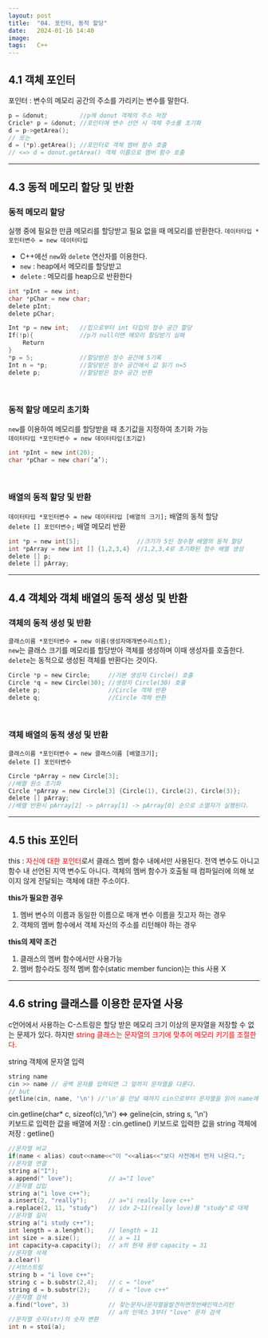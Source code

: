 ```yaml
---
layout: post
title:  "04. 포인터, 동적 할당"
date:   2024-01-16 14:40
image:  
tags:   C++
---
```


## 4.1 객체 포인터
포인터 : 변수의 메모리 공간의 주소를 가리키는 변수를 말한다.

```C
p = &donut;         //p에 donut 객체의 주소 저장
Cricle* p = &donut; //포인터에 변수 선언 시 객체 주소롤 초기화
d = p->getArea(); 
// 또는
d = (*p).getArea(); //포인터로 객체 멤버 함수 호출
// <=> d = donut.getArea() 객체 이름으로 멤버 함수 호출
```  
***  
## 4.3 동적 메모리 할당 및 반환 
### 동적 메모리 할당
실행 중에 필요한 만큼 메모리를 할당받고 필요 없을 때 메모리를 반환한다.
`데이터타입 *포인터변수 = new 데이터타입`

* C++에선 `new`와 `delete` 연산자를 이용한다.
* `new` : heap에서 메모리를 할당받고
* `delete` : 메모리를 heap으로 반환한다

```c
int *pInt = new int; 
char *pChar = new char;
delete pInt;	     
delete pChar;

Int *p = new int;   //힙으로부터 int 타입의 정수 공간 할당
If(!p){             //p가 null이면 메모리 할당받기 실패
    Return
}
*p = 5;		        //할당받은 정수 공간에 5기록
Int n = *p;	        //할당받은 정수 공간에서 값 읽기 n=5
delete p;	        //할당받은 정수 공간 반환
```
<br/>

### 동적 할당 메모리 초기화 
`new`를 이용하여 메모리를 할당받을 때 초기값을 지정하여 초기화 가능  
`데이터타입 *포인터변수 = new 데이터타입(초기값)`
```c
int *pInt = new int(20);
char *pChar = new char(‘a’);
```
<br/>

### 배열의 동적 할당 및 반환

`데이터타입 *포인터변수 = new 데이터타입 [배열의 크기];` 배열의 동적 할당  
`delete [] 포인터변수;` 배열 메모리 반환
```c
int *p = new int[5];                //크기가 5인 정수형 배열의 동적 할당
int *pArray = new int [] {1,2,3,4}  //1,2,3,4로 초기화된 정수 배열 생성
delete [] p;
delete [] pArray;
```
***  
## 4.4 객체와 객체 배열의 동적 생성 및 반환
### 객체의 동적 생성 및 반환

`클래스이름 *포인터변수 = new 이름(생성자매개변수리스트);`  
`new`는 클래스 크기를 메모리를 할당받아 객체를 생성하며 이때 생성자를 호출한다.
`delete`는 동적으로 생성된 객체를 반환다는 것이다.  

```c
Circle *p = new Circle;     //기본 생성자 Circle() 호출
Circle *q = new Circle(30); //생성자 Circle(30) 호출
delete p;                   //Circle 객체 반환
delete q;                   //Circle 객체 반환
```
<br/>

### 객체 배열의 동적 생성 및 반환
`클래스이름 *포인터변수 = new 클래스이름 [배열크기];`  
`delete [] 포인터변수`
```c
Circle *pArray = new Circle[3];
//배열 원소 초기화
Circle *pArray = new Circle[3] {Circle(1), Circle(2), Circle(3)};
delete [] pArray;
//배열 반환시 pArray[2] -> pArray[1] -> pArray[0] 순으로 소멸자가 실행된다.
```
***  
## 4.5 this 포인터
this : <font color='red'>자신에 대한 포인터</font>로서 클래스 멤버 함수 내에서만 사용된다. 전역 변수도 아니고 함수 내 선언된 지역 변수도 아니다. 객체의 멤버 함수가 호출될 때 컴파일러에 의해 보이지 않게 전달되는 객체에 대한 주소이다.  

**this가 필요한 경우**
1. 멤버 변수의 이름과 동일한 이름으로 매개 변수 이름을 짓고자 하는 경우
2. 객체의 멤버 함수에서 객체 자신의 주소를 리턴해야 하는 경우

**this의 제약 조건**
1. 클래스의 멤버 함수에서만 사용가능
2. 멤버 함수라도 정적 멤버 함수(static member funcion)는 this 사용 X

***  
## 4.6 string 클래스를 이용한 문자열 사용 
c언어에서 사용하는 C-스트링은 할당 받은 메모리 크기 이상의 문자열을 저장할 수 없는 문제가 있다. 하지만 <font color='red'>string 클래스는 문자열의 크기에 맞추어 메모리 키기를 조절한다.</font>  

string 객체에 문자열 입력  
```c
string name
cin >> name // 공백 문자를 입력되면 그 앞까지 문자열을 다룬다.
// but
getline(cin, name, '\n') //'\n'을 만날 때까지 cin으로부터 문자열을 읽어 name에 저장
```

cin.getline(char* c, sizeof(c),'\n') <=> geline(cin, string s, '\n')  
키보드로 입력한 값을 배열에 저장 : cin.getline()
키보드로 입력한 값을 string 객체에 저장 : getline()

```c
//문자열 비교
if(name < alias) cout<<name<<"이 "<<alias<<"보다 사전에서 먼저 나온다.";
//문자열 연결
string a("I");
a.append(" love");          // a="I love"
//문자열 삽입
string a("i love c++");
a.insert(2, "really");      // a="i really love c++"
a.replace(2, 11, "study")   // idx 2~11(really love)를 "study"로 대체
//문자열 길이
string a("i study c++");
int length = a.lenght();    // length = 11
int size = a.size();        // a = 11
int capacity=a.capacity();  // a의 현재 용량 capacity = 31
//문자열 삭제 
a.clear()
//서브스트링
string b = "i love c++";
string c = b.substr(2,4);   // c = "love"
string d = b.substr(2);     // d = "love c++"
//문자열 검색
a.find("love", 3)           // 찾는문자나문자열을발견하면첫번째인덱스리턴
                            // a의 인덱스 3부터 "love" 문자 검색
//문자열 숫자(str)의 숫자 변환
int n = stoi(a);

```